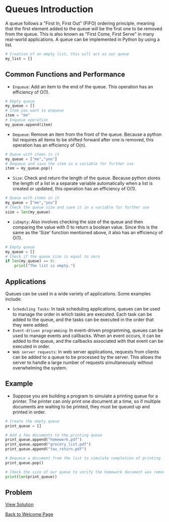 # Queues Introduction

A queue follows a "First In, First Out" (FIFO) ordering principle, meaning that the first element added to the queue will be the first one to be removed from the queue. This is also known as "First Come, First Serve" in many real-world applications. A queue can be implemented in Python by using a list.
```python
# Creation of an empty list, this will act as our queue
my_list = []
```

## Common Functions and Performance

- `Enqueue`: Add an item to the end of the queue. This operation has an efficiency of O(1).
```python
# Empty queue
my_queue = []
# Item you want to enqueue
item = "me"
# Enqueue operation
my_queue.append(item)
```

- `Dequeue`: Remove an item from the front of the queue. Because a python list requires all items to be shifted forward after one is removed, this operation has an efficiency of O(n).
```python
# Queue with items in it
my_queue = ["me","you"]
# Dequeue and save the item in a variable for further use
item = my_queue.pop()
```

- `Size`: Check and return the length of the queue. Because python stores the length of a list in a separate variable automatically when a list is created or updated, this operation has an efficiency of O(1).
```python
# Queue with items in it
my_queue = ["me","you"]
# Check the queue size and save it in a variable for further use
size = len(my_queue)
```

- `isEmpty`: Also involves checking the size of the queue and then comparing the value with 0 to return a boolean value. Since this is the same as the 'Size' function mentioned above, it also has an efficiency of O(1).
```python
# Empty queue
my_queue = []
# Check if the queue size is equal to zero
if len(my_queue) == 0:
    print("The list is empty.")
```

## Applications

Queues can be used in a wide variety of applications. Some examples include:
- `Scheduling Tasks`: In task scheduling applications, queues can be used to manage the order in which tasks are executed. Each task can be added to the queue, and the tasks can be executed in the order that they were added.
- `Event-driven programming`: In event-driven programming, queues can be used to manage events and callbacks. When an event occurs, it can be added to the queue, and the callbacks associated with that event can be executed in order.
- `Web server requests`: In web server applications, requests from clients can be added to a queue to be processed by the server. This allows the server to handle a large number of requests simultaneously without overwhelming the system.

## Example
- Suppose you are building a program to simulate a printing queue for a printer. The printer can only print one document at a time, so if multiple documents are waiting to be printed, they must be queued up and printed in order.

```python
# Create the empty queue
print_queue = []

# Add a few documents to the printing queue
print_queue.append("homework.pdf")
print_queue.append("grocery_list.pdf")
print_queue.append("tax_return.pdf")

# Dequeue a document from the list to simulate completion of printing
print_queue.pop()

# Check the size of our queue to verify the homework document was removed
print(len(print_queue))
```

## Problem

[View Solution](solutions/1-queues.py)

[Back to Welcome Page](0-welcome.md)